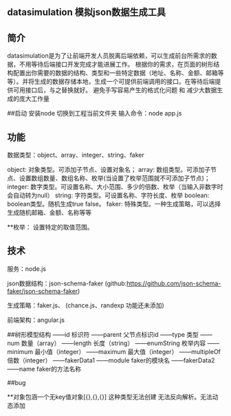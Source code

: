 ## datasimulation 模拟json数据生成工具

## 简介
datasimulation是为了让前端开发人员脱离后端依赖，可以生成前台所需求的数据，不用等待后端接口开发完成才能进展工作。
根据你的需求，在页面的树形结构配置出你需要的数据的结构、类型和一些特定数据（地址、名称、金额、邮箱等等）。并将生成的数据存储本地，生成一个可提供前端调用的接口。在等待后端提供可用接口后，与之替换就好。
避免手写容易产生的格式化问题 和 减少大数据生成的庞大工作量

##启动
安装node 
切换到工程当前文件夹
输入命令：node app.js

## 功能
数据类型：object、array、integer、string、faker

object:		对象类型。可添加子节点、设置对象名；
array: 		数组类型。可添加子节点、设置数组数量、数组名称、枚举(当设置了枚举范围就不可添加子节点)；
integer:	数字类型。可设置名称、大小范围、多少的倍数、枚举（当输入非数字时会自动转为null）
string:		字符类型。可设置名称、字符长度、枚举
boolean: 	boolean类型。随机生成true false。
faker:		特殊类型。一种生成策略，可以选择生成随机邮箱、金额、名称等等

**枚举：	设置特定的取值范围。

## 技术
服务：node.js

json数据结构：json-schema-faker (github:https://github.com/json-schema-faker/json-schema-faker) 

生成策略：faker.js、 (chance.js、randexp 功能还未添加)

前端架构：angular.js


##树形模型结构
    ——id			标识符
    ——parent		父节点标识id
    ——type			类型
    ——num			数量（array）
    ——length		长度（string）
    ——enumString	枚举内容
    ——minimum		最小值（integer）
    ——maximum		最大值（integer）
    ——multipleOf	倍数（integer）
    ——fakerData1
    	——module	faker的模块名
    ——fakerData2
    	——name		faker的方法名称
	

##bug

**对象包涵一个无key值对象[{},{},{}]  这种类型无法创建 无法反向解析。无法动态添加
